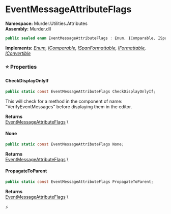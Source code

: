 # EventMessageAttributeFlags

**Namespace:** Murder.Utilities.Attributes \
**Assembly:** Murder.dll

```csharp
public sealed enum EventMessageAttributeFlags : Enum, IComparable, ISpanFormattable, IFormattable, IConvertible
```

**Implements:** _[Enum](https://learn.microsoft.com/en-us/dotnet/api/System.Enum?view=net-7.0), [IComparable](https://learn.microsoft.com/en-us/dotnet/api/System.IComparable?view=net-7.0), [ISpanFormattable](https://learn.microsoft.com/en-us/dotnet/api/System.ISpanFormattable?view=net-7.0), [IFormattable](https://learn.microsoft.com/en-us/dotnet/api/System.IFormattable?view=net-7.0), [IConvertible](https://learn.microsoft.com/en-us/dotnet/api/System.IConvertible?view=net-7.0)_

### ⭐ Properties
#### CheckDisplayOnlyIf
```csharp
public static const EventMessageAttributeFlags CheckDisplayOnlyIf;
```

This will check for a method in the component of name: "VerifyEventMessages" before
            displaying them in the editor.

**Returns** \
[EventMessageAttributeFlags](../../../Murder/Utilities/Attributes/EventMessageAttributeFlags.html) \
#### None
```csharp
public static const EventMessageAttributeFlags None;
```

**Returns** \
[EventMessageAttributeFlags](../../../Murder/Utilities/Attributes/EventMessageAttributeFlags.html) \
#### PropagateToParent
```csharp
public static const EventMessageAttributeFlags PropagateToParent;
```

**Returns** \
[EventMessageAttributeFlags](../../../Murder/Utilities/Attributes/EventMessageAttributeFlags.html) \


⚡